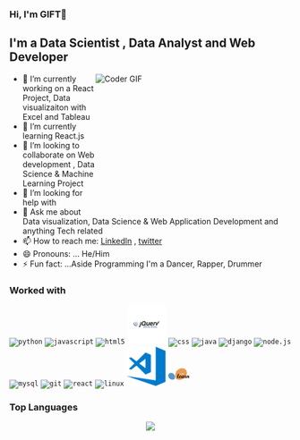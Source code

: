 ###  Hi, I'm GIFT👋


  ## I'm a Data Scientist , Data Analyst and Web Developer
  
  
  
  <img align="right" alt="Coder GIF" height=250 width=350 src="https://i.pinimg.com/originals/e4/26/70/e426702edf874b181aced1e2fa5c6cde.gif" />



- 🔭 I’m currently working on a React Project, Data visualizaiton with Excel and Tableau
- 🌱 I’m currently learning React.js 
- 👯 I’m looking to collaborate on Web development , Data Science & Machine Learning Project
- 🤔 I’m looking for help with 
- 💬 Ask me about Data visualization, Data Science & Web Application Development and anything Tech related
- 📫 How to reach me: [Linkedln](https://www.linkedin.com/in/gift-ojabu/) , [twitter]( https://twitter.com/GiftOjabu)
- 😄 Pronouns: ... He/Him
- ⚡ Fun fact: ...Aside Programming I'm a Dancer, Rapper, Drummer





### Worked with 

<code><img height="70" src="https://devicons.github.io/devicon/devicon.git/icons/python/python-original.svg" title="python"></code>
<code><img height="70" src="https://devicons.github.io/devicon/devicon.git/icons/javascript/javascript-original.svg" title="javascript"></code>
<code><img height="70" src="https://devicons.github.io/devicon/devicon.git/icons/html5/html5-original-wordmark.svg" title="html5"></code>
<code><img height="70" src="https://raw.githubusercontent.com/github/explore/80688e429a7d4ef2fca1e82350fe8e3517d3494d/topics/jquery/jquery.png" title="jquery"></code>
<code><img height="70" src="https://devicons.github.io/devicon/devicon.git/icons/css3/css3-original-wordmark.svg" title="css"></code>
<code><img height="70" src="https://devicons.github.io/devicon/devicon.git/icons/java/java-original-wordmark.svg" title="java"></code>
<code><img height="70" src="https://devicons.github.io/devicon/devicon.git/icons/django/django-original.svg" title="django"></code>
<code><img height="70" src="https://devicons.github.io/devicon/devicon.git/icons/nodejs/nodejs-original-wordmark.svg" title="node.js"></code>
<code><img height="70" src="https://devicons.github.io/devicon/devicon.git/icons/mysql/mysql-original-wordmark.svg" title="mysql"></code>
<code><img height="70" src="https://www.vectorlogo.zone/logos/git-scm/git-scm-icon.svg" title="git"></code>
<code><img height="70" src="https://devicons.github.io/devicon/devicon.git/icons/react/react-original-wordmark.svg" title="react"></code>
<code><img height="70" src="https://devicons.github.io/devicon/devicon.git/icons/linux/linux-original.svg" title="linux"></code>
<code><img height="70" src="https://raw.githubusercontent.com/github/explore/80688e429a7d4ef2fca1e82350fe8e3517d3494d/topics/visual-studio-code/visual-studio-code.png" title="vscode"></code>
<code><img height="40" src="https://raw.githubusercontent.com/github/explore/80688e429a7d4ef2fca1e82350fe8e3517d3494d/topics/scikit-learn/scikit-learn.png" title="sklearn"></code>







### Top Languages

<p align="center">
<a href = "https://github.com/GiftOj">
  <img src="https://github-readme-stats-aj8vj7k8x.vercel.app/api/top-langs/?username=GiftOj&layout=compact&title_color=ffc857&icon_color=8ac926&text_color=daf7dc&bg_color=151515&card_width=400">
</a>
</p>
